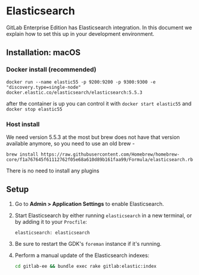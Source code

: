 # Elasticsearch

GitLab Enterprise Edition has Elasticsearch integration. In this
document we explain how to set this up in your development
environment.

## Installation: macOS

### Docker install (recommended)

```
docker run --name elastic55 -p 9200:9200 -p 9300:9300 -e "discovery.type=single-node" docker.elastic.co/elasticsearch/elasticsearch:5.5.3
```

after the container is up you can control it with `docker start elastic55` and `docker stop elastic55`

### Host install
We need version 5.5.3 at the most but brew does not have that version available anymore, so you need to use an old brew - 

```
brew install https://raw.githubusercontent.com/Homebrew/homebrew-core/f1a767645f61112762f05e68a610d89b161faa99/Formula/elasticsearch.rb
```

There is no need to install any plugins

## Setup

1. Go to **Admin > Application Settings** to enable Elasticsearch.

1. Start Elasticsearch by either running `elasticsearch` in a new terminal, or
   by adding it to your `Procfile`:

    ```
    elasticsearch: elasticsearch
    ```

1. Be sure to restart the GDK's `foreman` instance if it's running.

1. Perform a manual update of the Elasticsearch indexes:

    ```sh
    cd gitlab-ee && bundle exec rake gitlab:elastic:index
    ```
